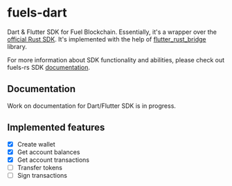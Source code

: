 # fuels-dart
Dart & Flutter SDK for Fuel Blockchain. Essentially, it's a wrapper over the [official Rust SDK](https://github.com/FuelLabs/fuels-rs). It's implemented with the help of [flutter_rust_bridge](https://github.com/fzyzcjy/flutter_rust_bridge) library.

For more information about SDK functionality and abilities, please check out fuels-rs SDK [documentation](https://fuellabs.github.io/fuels-rs/v0.34.0/index.html).

## Documentation
Work on documentation for Dart/Flutter SDK is in progress.

## Implemented features
- [x] Create wallet
- [x] Get account balances
- [x] Get account transactions
- [ ] Transfer tokens
- [ ] Sign transactions
